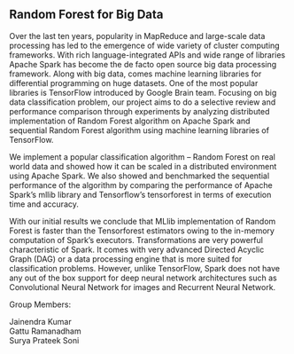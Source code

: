 

## Random Forest for Big Data

Over the last ten years, popularity in MapReduce and large-scale data processing has led to the emergence of wide variety of cluster computing frameworks. With rich language-integrated APIs and wide range of libraries Apache Spark has become the de facto open source big data processing framework. Along with big data, comes machine learning libraries for differential programming on huge datasets. One of the most popular libraries is TensorFlow introduced by Google Brain team. Focusing on big data classification problem, our project aims to do a selective review and performance comparison through experiments by analyzing distributed implementation of Random Forest algorithm on Apache Spark and sequential Random Forest algorithm using machine learning libraries of TensorFlow.

We implement a popular classification algorithm – Random Forest on real world data and showed how it can be scaled in a distributed environment using Apache Spark. We also showed and benchmarked the sequential performance of the algorithm by comparing the performance of Apache Spark’s mllib library and Tensorflow’s tensorforest in terms of execution time and accuracy.

With our initial results we conclude that MLlib implementation of Random Forest is faster than the Tensorforest estimators owing to the in-memory computation of Spark’s executors. Transformations are very powerful characteristic of Spark. It comes with very
advanced Directed Acyclic Graph (DAG) or a data processing engine that is more suited for classification problems. However, unlike TensorFlow, Spark does not have any out of the box support for deep neural network architectures such as Convolutional Neural Network for images and Recurrent Neural Network.

Group Members:

Jainendra Kumar <br>
Gattu Ramanadham <br>
Surya Prateek Soni <br>
